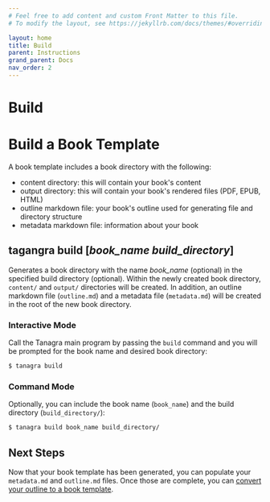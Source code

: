 ```yaml
---
# Feel free to add content and custom Front Matter to this file.
# To modify the layout, see https://jekyllrb.com/docs/themes/#overriding-theme-defaults

layout: home
title: Build
parent: Instructions
grand_parent: Docs
nav_order: 2
---
```


# Build
# **Build a Book Template**
A book template includes a book directory with the following:
- content directory: this will contain your book's content
- output directory: this will contain your book's rendered files (PDF, EPUB, HTML)
- outline markdown file: your book's outline used for generating file and directory structure
- metadata markdown file: information about your book

## **tagangra build** [_book_name_ _build_directory_]
Generates a book directory with the name _book_name_ (optional) in the specified build directory (optional). Within the newly created book directory, `content/` and `output/` directories will be created. In addition, an outline markdown file (`outline.md`) and a metadata file (`metadata.md`) will be created in the root of the new book directory.

### Interactive Mode
Call the Tanagra main program by passing the `build` command and you will be prompted for the book name and desired book directory:
```bash
$ tanagra build
```

### Command Mode
Optionally, you can include the book name (`book_name`) and the build directory (`build_directory/`):
```bash
$ tanagra build book_name build_directory/
```

## Next Steps
Now that your book template has been generated, you can populate your `metadata.md` and `outline.md` files. Once those are complete, you can [convert your outline to a book template](convert.md).
